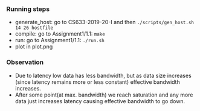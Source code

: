 ### Running steps
- generate_host: go to CS633-2019-20-I and then ``./scripts/gen_host.sh 14 26 hostfile``
- compile: go to Assignment1/1.1: ``make``
- run: go to Assignment1/1.1: ``./run.sh``
- plot in plot.png

### Observation
- Due to latency low data has less bandwidth, but as data size increases (since latency remains more or less constant) effective bandwidth increases.
- After some point(at max. bandwidth) we reach saturation and any more data just increases latency causing effective bandwidth to go down.

